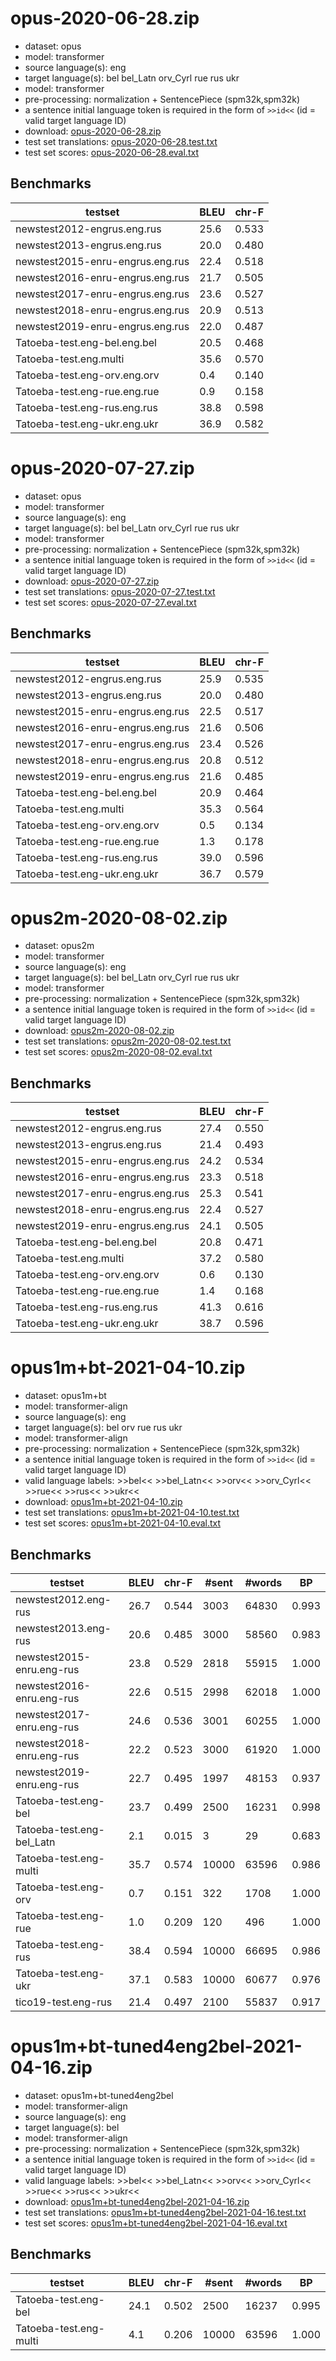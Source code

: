 # opus-2020-06-28.zip

* dataset: opus
* model: transformer
* source language(s): eng
* target language(s): bel bel_Latn orv_Cyrl rue rus ukr
* model: transformer
* pre-processing: normalization + SentencePiece (spm32k,spm32k)
* a sentence initial language token is required in the form of `>>id<<` (id = valid target language ID)
* download: [opus-2020-06-28.zip](https://object.pouta.csc.fi/Tatoeba-MT-models/eng-zle/opus-2020-06-28.zip)
* test set translations: [opus-2020-06-28.test.txt](https://object.pouta.csc.fi/Tatoeba-MT-models/eng-zle/opus-2020-06-28.test.txt)
* test set scores: [opus-2020-06-28.eval.txt](https://object.pouta.csc.fi/Tatoeba-MT-models/eng-zle/opus-2020-06-28.eval.txt)

## Benchmarks

| testset               | BLEU  | chr-F |
|-----------------------|-------|-------|
| newstest2012-engrus.eng.rus 	| 25.6 	| 0.533 |
| newstest2013-engrus.eng.rus 	| 20.0 	| 0.480 |
| newstest2015-enru-engrus.eng.rus 	| 22.4 	| 0.518 |
| newstest2016-enru-engrus.eng.rus 	| 21.7 	| 0.505 |
| newstest2017-enru-engrus.eng.rus 	| 23.6 	| 0.527 |
| newstest2018-enru-engrus.eng.rus 	| 20.9 	| 0.513 |
| newstest2019-enru-engrus.eng.rus 	| 22.0 	| 0.487 |
| Tatoeba-test.eng-bel.eng.bel 	| 20.5 	| 0.468 |
| Tatoeba-test.eng.multi 	| 35.6 	| 0.570 |
| Tatoeba-test.eng-orv.eng.orv 	| 0.4 	| 0.140 |
| Tatoeba-test.eng-rue.eng.rue 	| 0.9 	| 0.158 |
| Tatoeba-test.eng-rus.eng.rus 	| 38.8 	| 0.598 |
| Tatoeba-test.eng-ukr.eng.ukr 	| 36.9 	| 0.582 |



# opus-2020-07-27.zip

* dataset: opus
* model: transformer
* source language(s): eng
* target language(s): bel bel_Latn orv_Cyrl rue rus ukr
* model: transformer
* pre-processing: normalization + SentencePiece (spm32k,spm32k)
* a sentence initial language token is required in the form of `>>id<<` (id = valid target language ID)
* download: [opus-2020-07-27.zip](https://object.pouta.csc.fi/Tatoeba-MT-models/eng-zle/opus-2020-07-27.zip)
* test set translations: [opus-2020-07-27.test.txt](https://object.pouta.csc.fi/Tatoeba-MT-models/eng-zle/opus-2020-07-27.test.txt)
* test set scores: [opus-2020-07-27.eval.txt](https://object.pouta.csc.fi/Tatoeba-MT-models/eng-zle/opus-2020-07-27.eval.txt)

## Benchmarks

| testset               | BLEU  | chr-F |
|-----------------------|-------|-------|
| newstest2012-engrus.eng.rus 	| 25.9 	| 0.535 |
| newstest2013-engrus.eng.rus 	| 20.0 	| 0.480 |
| newstest2015-enru-engrus.eng.rus 	| 22.5 	| 0.517 |
| newstest2016-enru-engrus.eng.rus 	| 21.6 	| 0.506 |
| newstest2017-enru-engrus.eng.rus 	| 23.4 	| 0.526 |
| newstest2018-enru-engrus.eng.rus 	| 20.8 	| 0.512 |
| newstest2019-enru-engrus.eng.rus 	| 21.6 	| 0.485 |
| Tatoeba-test.eng-bel.eng.bel 	| 20.9 	| 0.464 |
| Tatoeba-test.eng.multi 	| 35.3 	| 0.564 |
| Tatoeba-test.eng-orv.eng.orv 	| 0.5 	| 0.134 |
| Tatoeba-test.eng-rue.eng.rue 	| 1.3 	| 0.178 |
| Tatoeba-test.eng-rus.eng.rus 	| 39.0 	| 0.596 |
| Tatoeba-test.eng-ukr.eng.ukr 	| 36.7 	| 0.579 |



# opus2m-2020-08-02.zip

* dataset: opus2m
* model: transformer
* source language(s): eng
* target language(s): bel bel_Latn orv_Cyrl rue rus ukr
* model: transformer
* pre-processing: normalization + SentencePiece (spm32k,spm32k)
* a sentence initial language token is required in the form of `>>id<<` (id = valid target language ID)
* download: [opus2m-2020-08-02.zip](https://object.pouta.csc.fi/Tatoeba-MT-models/eng-zle/opus2m-2020-08-02.zip)
* test set translations: [opus2m-2020-08-02.test.txt](https://object.pouta.csc.fi/Tatoeba-MT-models/eng-zle/opus2m-2020-08-02.test.txt)
* test set scores: [opus2m-2020-08-02.eval.txt](https://object.pouta.csc.fi/Tatoeba-MT-models/eng-zle/opus2m-2020-08-02.eval.txt)

## Benchmarks

| testset               | BLEU  | chr-F |
|-----------------------|-------|-------|
| newstest2012-engrus.eng.rus 	| 27.4 	| 0.550 |
| newstest2013-engrus.eng.rus 	| 21.4 	| 0.493 |
| newstest2015-enru-engrus.eng.rus 	| 24.2 	| 0.534 |
| newstest2016-enru-engrus.eng.rus 	| 23.3 	| 0.518 |
| newstest2017-enru-engrus.eng.rus 	| 25.3 	| 0.541 |
| newstest2018-enru-engrus.eng.rus 	| 22.4 	| 0.527 |
| newstest2019-enru-engrus.eng.rus 	| 24.1 	| 0.505 |
| Tatoeba-test.eng-bel.eng.bel 	| 20.8 	| 0.471 |
| Tatoeba-test.eng.multi 	| 37.2 	| 0.580 |
| Tatoeba-test.eng-orv.eng.orv 	| 0.6 	| 0.130 |
| Tatoeba-test.eng-rue.eng.rue 	| 1.4 	| 0.168 |
| Tatoeba-test.eng-rus.eng.rus 	| 41.3 	| 0.616 |
| Tatoeba-test.eng-ukr.eng.ukr 	| 38.7 	| 0.596 |



# opus1m+bt-2021-04-10.zip

* dataset: opus1m+bt
* model: transformer-align
* source language(s): eng
* target language(s): bel orv rue rus ukr
* model: transformer-align
* pre-processing: normalization + SentencePiece (spm32k,spm32k)
* a sentence initial language token is required in the form of `>>id<<` (id = valid target language ID)
* valid language labels: >>bel<< >>bel_Latn<< >>orv<< >>orv_Cyrl<< >>rue<< >>rus<< >>ukr<<
* download: [opus1m+bt-2021-04-10.zip](https://object.pouta.csc.fi/Tatoeba-MT-models/eng-zle/opus1m+bt-2021-04-10.zip)
* test set translations: [opus1m+bt-2021-04-10.test.txt](https://object.pouta.csc.fi/Tatoeba-MT-models/eng-zle/opus1m+bt-2021-04-10.test.txt)
* test set scores: [opus1m+bt-2021-04-10.eval.txt](https://object.pouta.csc.fi/Tatoeba-MT-models/eng-zle/opus1m+bt-2021-04-10.eval.txt)

## Benchmarks

| testset | BLEU  | chr-F | #sent | #words | BP |
|---------|-------|-------|-------|--------|----|
| newstest2012.eng-rus 	| 26.7 	| 0.544 	| 3003 	| 64830 	| 0.993 |
| newstest2013.eng-rus 	| 20.6 	| 0.485 	| 3000 	| 58560 	| 0.983 |
| newstest2015-enru.eng-rus 	| 23.8 	| 0.529 	| 2818 	| 55915 	| 1.000 |
| newstest2016-enru.eng-rus 	| 22.6 	| 0.515 	| 2998 	| 62018 	| 1.000 |
| newstest2017-enru.eng-rus 	| 24.6 	| 0.536 	| 3001 	| 60255 	| 1.000 |
| newstest2018-enru.eng-rus 	| 22.2 	| 0.523 	| 3000 	| 61920 	| 1.000 |
| newstest2019-enru.eng-rus 	| 22.7 	| 0.495 	| 1997 	| 48153 	| 0.937 |
| Tatoeba-test.eng-bel 	| 23.7 	| 0.499 	| 2500 	| 16231 	| 0.998 |
| Tatoeba-test.eng-bel_Latn 	| 2.1 	| 0.015 	| 3 	| 29 	| 0.683 |
| Tatoeba-test.eng-multi 	| 35.7 	| 0.574 	| 10000 	| 63596 	| 0.986 |
| Tatoeba-test.eng-orv 	| 0.7 	| 0.151 	| 322 	| 1708 	| 1.000 |
| Tatoeba-test.eng-rue 	| 1.0 	| 0.209 	| 120 	| 496 	| 1.000 |
| Tatoeba-test.eng-rus 	| 38.4 	| 0.594 	| 10000 	| 66695 	| 0.986 |
| Tatoeba-test.eng-ukr 	| 37.1 	| 0.583 	| 10000 	| 60677 	| 0.976 |
| tico19-test.eng-rus 	| 21.4 	| 0.497 	| 2100 	| 55837 	| 0.917 |


# opus1m+bt-tuned4eng2bel-2021-04-16.zip

* dataset: opus1m+bt-tuned4eng2bel
* model: transformer-align
* source language(s): eng
* target language(s): bel
* model: transformer-align
* pre-processing: normalization + SentencePiece (spm32k,spm32k)
* a sentence initial language token is required in the form of `>>id<<` (id = valid target language ID)
* valid language labels: >>bel<< >>bel_Latn<< >>orv<< >>orv_Cyrl<< >>rue<< >>rus<< >>ukr<<
* download: [opus1m+bt-tuned4eng2bel-2021-04-16.zip](https://object.pouta.csc.fi/Tatoeba-MT-models/eng-zle/opus1m+bt-tuned4eng2bel-2021-04-16.zip)
* test set translations: [opus1m+bt-tuned4eng2bel-2021-04-16.test.txt](https://object.pouta.csc.fi/Tatoeba-MT-models/eng-zle/opus1m+bt-tuned4eng2bel-2021-04-16.test.txt)
* test set scores: [opus1m+bt-tuned4eng2bel-2021-04-16.eval.txt](https://object.pouta.csc.fi/Tatoeba-MT-models/eng-zle/opus1m+bt-tuned4eng2bel-2021-04-16.eval.txt)

## Benchmarks

| testset | BLEU  | chr-F | #sent | #words | BP |
|---------|-------|-------|-------|--------|----|
| Tatoeba-test.eng-bel 	| 24.1 	| 0.502 	| 2500 	| 16237 	| 0.995 |
| Tatoeba-test.eng-multi 	| 4.1 	| 0.206 	| 10000 	| 63596 	| 1.000 |

